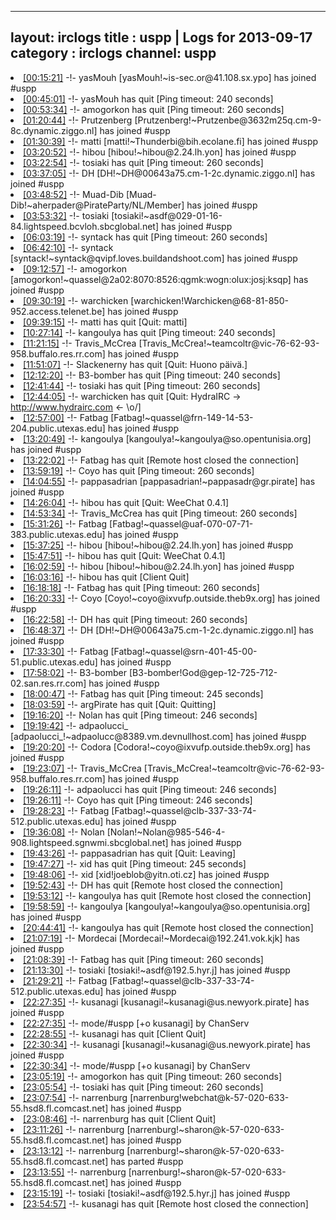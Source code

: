 
---
layout: irclogs
title : uspp | Logs for 2013-09-17
category : irclogs
channel: uspp
---
<li class="logitem"><a href="#00:15:21" name="00:15:21" class="time">[00:15:21]</a> -!- <span class="join">yasMouh</span> [yasMouh!~is-sec.or@41.108.sx.ypo] has joined #uspp </li>
<li class="logitem"><a href="#00:45:01" name="00:45:01" class="time">[00:45:01]</a> -!- <span class="quit">yasMouh</span> has quit [Ping timeout: 240 seconds] </li>
<li class="logitem"><a href="#00:53:34" name="00:53:34" class="time">[00:53:34]</a> -!- <span class="quit">amogorkon</span> has quit [Ping timeout: 260 seconds] </li>
<li class="logitem"><a href="#01:20:44" name="01:20:44" class="time">[01:20:44]</a> -!- <span class="join">Prutzenberg</span> [Prutzenberg!~Prutzenbe@3632m25q.cm-9-8c.dynamic.ziggo.nl] has joined #uspp </li>
<li class="logitem"><a href="#01:30:39" name="01:30:39" class="time">[01:30:39]</a> -!- <span class="join">matti</span> [matti!~Thunderbi@bih.ecolane.fi] has joined #uspp </li>
<li class="logitem"><a href="#03:20:52" name="03:20:52" class="time">[03:20:52]</a> -!- <span class="join">hibou</span> [hibou!~hibou@2.24.lh.yon] has joined #uspp </li>
<li class="logitem"><a href="#03:22:54" name="03:22:54" class="time">[03:22:54]</a> -!- <span class="quit">tosiaki</span> has quit [Ping timeout: 260 seconds] </li>
<li class="logitem"><a href="#03:37:05" name="03:37:05" class="time">[03:37:05]</a> -!- <span class="join">DH</span> [DH!~DH@00643a75.cm-1-2c.dynamic.ziggo.nl] has joined #uspp </li>
<li class="logitem"><a href="#03:48:52" name="03:48:52" class="time">[03:48:52]</a> -!- <span class="join">Muad-Dib</span> [Muad-Dib!~aherpader@PirateParty/NL/Member] has joined #uspp </li>
<li class="logitem"><a href="#03:53:32" name="03:53:32" class="time">[03:53:32]</a> -!- <span class="join">tosiaki</span> [tosiaki!~asdf@029-01-16-84.lightspeed.bcvloh.sbcglobal.net] has joined #uspp </li>
<li class="logitem"><a href="#06:03:19" name="06:03:19" class="time">[06:03:19]</a> -!- <span class="quit">syntack</span> has quit [Ping timeout: 260 seconds] </li>
<li class="logitem"><a href="#06:42:10" name="06:42:10" class="time">[06:42:10]</a> -!- <span class="join">syntack</span> [syntack!~syntack@qvipf.loves.buildandshoot.com] has joined #uspp </li>
<li class="logitem"><a href="#09:12:57" name="09:12:57" class="time">[09:12:57]</a> -!- <span class="join">amogorkon</span> [amogorkon!~quassel@2a02:8070:8526:qgmk:wogn:olux:josj:ksqp] has joined #uspp </li>
<li class="logitem"><a href="#09:30:19" name="09:30:19" class="time">[09:30:19]</a> -!- <span class="join">warchicken</span> [warchicken!Warchicken@68-81-850-952.access.telenet.be] has joined #uspp </li>
<li class="logitem"><a href="#09:39:15" name="09:39:15" class="time">[09:39:15]</a> -!- <span class="quit">matti</span> has quit [Quit: matti] </li>
<li class="logitem"><a href="#10:27:14" name="10:27:14" class="time">[10:27:14]</a> -!- <span class="quit">kangoulya</span> has quit [Ping timeout: 240 seconds] </li>
<li class="logitem"><a href="#11:21:15" name="11:21:15" class="time">[11:21:15]</a> -!- <span class="join">Travis_McCrea</span> [Travis_McCrea!~teamcoltr@vic-76-62-93-958.buffalo.res.rr.com] has joined #uspp </li>
<li class="logitem"><a href="#11:51:07" name="11:51:07" class="time">[11:51:07]</a> -!- <span class="quit">Slackenerny</span> has quit [Quit: Huono päivä.] </li>
<li class="logitem"><a href="#12:12:20" name="12:12:20" class="time">[12:12:20]</a> -!- <span class="quit">B3-bomber</span> has quit [Ping timeout: 240 seconds] </li>
<li class="logitem"><a href="#12:41:44" name="12:41:44" class="time">[12:41:44]</a> -!- <span class="quit">tosiaki</span> has quit [Ping timeout: 260 seconds] </li>
<li class="logitem"><a href="#12:44:05" name="12:44:05" class="time">[12:44:05]</a> -!- <span class="quit">warchicken</span> has quit [Quit:  HydraIRC -&gt; <a href="http://www.hydrairc.com" target="_blank">http://www.hydrairc.com</a> &lt;- \o/] </li>
<li class="logitem"><a href="#12:57:00" name="12:57:00" class="time">[12:57:00]</a> -!- <span class="join">Fatbag</span> [Fatbag!~quassel@frn-149-14-53-204.public.utexas.edu] has joined #uspp </li>
<li class="logitem"><a href="#13:20:49" name="13:20:49" class="time">[13:20:49]</a> -!- <span class="join">kangoulya</span> [kangoulya!~kangoulya@so.opentunisia.org] has joined #uspp </li>
<li class="logitem"><a href="#13:22:02" name="13:22:02" class="time">[13:22:02]</a> -!- <span class="quit">Fatbag</span> has quit [Remote host closed the connection] </li>
<li class="logitem"><a href="#13:59:19" name="13:59:19" class="time">[13:59:19]</a> -!- <span class="quit">Coyo</span> has quit [Ping timeout: 260 seconds] </li>
<li class="logitem"><a href="#14:04:55" name="14:04:55" class="time">[14:04:55]</a> -!- <span class="join">pappasadrian</span> [pappasadrian!~pappasadr@gr.pirate] has joined #uspp </li>
<li class="logitem"><a href="#14:26:04" name="14:26:04" class="time">[14:26:04]</a> -!- <span class="quit">hibou</span> has quit [Quit: WeeChat 0.4.1] </li>
<li class="logitem"><a href="#14:53:34" name="14:53:34" class="time">[14:53:34]</a> -!- <span class="quit">Travis_McCrea</span> has quit [Ping timeout: 260 seconds] </li>
<li class="logitem"><a href="#15:31:26" name="15:31:26" class="time">[15:31:26]</a> -!- <span class="join">Fatbag</span> [Fatbag!~quassel@uaf-070-07-71-383.public.utexas.edu] has joined #uspp </li>
<li class="logitem"><a href="#15:37:25" name="15:37:25" class="time">[15:37:25]</a> -!- <span class="join">hibou</span> [hibou!~hibou@2.24.lh.yon] has joined #uspp </li>
<li class="logitem"><a href="#15:47:51" name="15:47:51" class="time">[15:47:51]</a> -!- <span class="quit">hibou</span> has quit [Quit: WeeChat 0.4.1] </li>
<li class="logitem"><a href="#16:02:59" name="16:02:59" class="time">[16:02:59]</a> -!- <span class="join">hibou</span> [hibou!~hibou@2.24.lh.yon] has joined #uspp </li>
<li class="logitem"><a href="#16:03:16" name="16:03:16" class="time">[16:03:16]</a> -!- <span class="quit">hibou</span> has quit [Client Quit] </li>
<li class="logitem"><a href="#16:18:18" name="16:18:18" class="time">[16:18:18]</a> -!- <span class="quit">Fatbag</span> has quit [Ping timeout: 260 seconds] </li>
<li class="logitem"><a href="#16:20:33" name="16:20:33" class="time">[16:20:33]</a> -!- <span class="join">Coyo</span> [Coyo!~coyo@ixvufp.outside.theb9x.org] has joined #uspp </li>
<li class="logitem"><a href="#16:22:58" name="16:22:58" class="time">[16:22:58]</a> -!- <span class="quit">DH</span> has quit [Ping timeout: 260 seconds] </li>
<li class="logitem"><a href="#16:48:37" name="16:48:37" class="time">[16:48:37]</a> -!- <span class="join">DH</span> [DH!~DH@00643a75.cm-1-2c.dynamic.ziggo.nl] has joined #uspp </li>
<li class="logitem"><a href="#17:33:30" name="17:33:30" class="time">[17:33:30]</a> -!- <span class="join">Fatbag</span> [Fatbag!~quassel@srn-401-45-00-51.public.utexas.edu] has joined #uspp </li>
<li class="logitem"><a href="#17:58:02" name="17:58:02" class="time">[17:58:02]</a> -!- <span class="join">B3-bomber</span> [B3-bomber!God@gep-12-725-712-02.san.res.rr.com] has joined #uspp </li>
<li class="logitem"><a href="#18:00:47" name="18:00:47" class="time">[18:00:47]</a> -!- <span class="quit">Fatbag</span> has quit [Ping timeout: 245 seconds] </li>
<li class="logitem"><a href="#18:03:59" name="18:03:59" class="time">[18:03:59]</a> -!- <span class="quit">argPirate</span> has quit [Quit: Quitting] </li>
<li class="logitem"><a href="#19:16:20" name="19:16:20" class="time">[19:16:20]</a> -!- <span class="quit">Nolan</span> has quit [Ping timeout: 246 seconds] </li>
<li class="logitem"><a href="#19:19:42" name="19:19:42" class="time">[19:19:42]</a> -!- <span class="join">adpaolucci_</span> [adpaolucci_!~adpaolucc@8389.vm.devnullhost.com] has joined #uspp </li>
<li class="logitem"><a href="#19:20:20" name="19:20:20" class="time">[19:20:20]</a> -!- <span class="join">Codora</span> [Codora!~coyo@ixvufp.outside.theb9x.org] has joined #uspp </li>
<li class="logitem"><a href="#19:23:07" name="19:23:07" class="time">[19:23:07]</a> -!- <span class="join">Travis_McCrea</span> [Travis_McCrea!~teamcoltr@vic-76-62-93-958.buffalo.res.rr.com] has joined #uspp </li>
<li class="logitem"><a href="#19:26:11" name="19:26:11" class="time">[19:26:11]</a> -!- <span class="quit">adpaolucci</span> has quit [Ping timeout: 246 seconds] </li>
<li class="logitem"><a href="#19:26:11" name="19:26:11" class="time">[19:26:11]</a> -!- <span class="quit">Coyo</span> has quit [Ping timeout: 246 seconds] </li>
<li class="logitem"><a href="#19:28:23" name="19:28:23" class="time">[19:28:23]</a> -!- <span class="join">Fatbag</span> [Fatbag!~quassel@clb-337-33-74-512.public.utexas.edu] has joined #uspp </li>
<li class="logitem"><a href="#19:36:08" name="19:36:08" class="time">[19:36:08]</a> -!- <span class="join">Nolan</span> [Nolan!~Nolan@985-546-4-908.lightspeed.sgnwmi.sbcglobal.net] has joined #uspp </li>
<li class="logitem"><a href="#19:43:26" name="19:43:26" class="time">[19:43:26]</a> -!- <span class="quit">pappasadrian</span> has quit [Quit: Leaving] </li>
<li class="logitem"><a href="#19:47:27" name="19:47:27" class="time">[19:47:27]</a> -!- <span class="quit">xid</span> has quit [Ping timeout: 245 seconds] </li>
<li class="logitem"><a href="#19:48:06" name="19:48:06" class="time">[19:48:06]</a> -!- <span class="join">xid</span> [xid!joeblob@yitn.oti.cz] has joined #uspp </li>
<li class="logitem"><a href="#19:52:43" name="19:52:43" class="time">[19:52:43]</a> -!- <span class="quit">DH</span> has quit [Remote host closed the connection] </li>
<li class="logitem"><a href="#19:53:12" name="19:53:12" class="time">[19:53:12]</a> -!- <span class="quit">kangoulya</span> has quit [Remote host closed the connection] </li>
<li class="logitem"><a href="#19:58:59" name="19:58:59" class="time">[19:58:59]</a> -!- <span class="join">kangoulya</span> [kangoulya!~kangoulya@so.opentunisia.org] has joined #uspp </li>
<li class="logitem"><a href="#20:44:41" name="20:44:41" class="time">[20:44:41]</a> -!- <span class="quit">kangoulya</span> has quit [Remote host closed the connection] </li>
<li class="logitem"><a href="#21:07:19" name="21:07:19" class="time">[21:07:19]</a> -!- <span class="join">Mordecai</span> [Mordecai!~Mordecai@192.241.vok.kjk] has joined #uspp </li>
<li class="logitem"><a href="#21:08:39" name="21:08:39" class="time">[21:08:39]</a> -!- <span class="quit">Fatbag</span> has quit [Ping timeout: 260 seconds] </li>
<li class="logitem"><a href="#21:13:30" name="21:13:30" class="time">[21:13:30]</a> -!- <span class="join">tosiaki</span> [tosiaki!~asdf@192.5.hyr.j] has joined #uspp </li>
<li class="logitem"><a href="#21:29:21" name="21:29:21" class="time">[21:29:21]</a> -!- <span class="join">Fatbag</span> [Fatbag!~quassel@clb-337-33-74-512.public.utexas.edu] has joined #uspp </li>
<li class="logitem"><a href="#22:27:35" name="22:27:35" class="time">[22:27:35]</a> -!- <span class="join">kusanagi</span> [kusanagi!~kusanagi@us.newyork.pirate] has joined #uspp </li>
<li class="logitem"><a href="#22:27:35" name="22:27:35" class="time">[22:27:35]</a> -!- mode/<span class="mode">#uspp</span> [+o kusanagi] by ChanServ </li>
<li class="logitem"><a href="#22:28:55" name="22:28:55" class="time">[22:28:55]</a> -!- <span class="quit">kusanagi</span> has quit [Client Quit] </li>
<li class="logitem"><a href="#22:30:34" name="22:30:34" class="time">[22:30:34]</a> -!- <span class="join">kusanagi</span> [kusanagi!~kusanagi@us.newyork.pirate] has joined #uspp </li>
<li class="logitem"><a href="#22:30:34" name="22:30:34" class="time">[22:30:34]</a> -!- mode/<span class="mode">#uspp</span> [+o kusanagi] by ChanServ </li>
<li class="logitem"><a href="#23:05:19" name="23:05:19" class="time">[23:05:19]</a> -!- <span class="quit">amogorkon</span> has quit [Ping timeout: 260 seconds] </li>
<li class="logitem"><a href="#23:05:54" name="23:05:54" class="time">[23:05:54]</a> -!- <span class="quit">tosiaki</span> has quit [Ping timeout: 260 seconds] </li>
<li class="logitem"><a href="#23:07:54" name="23:07:54" class="time">[23:07:54]</a> -!- <span class="join">narrenburg</span> [narrenburg!webchat@k-57-020-633-55.hsd8.fl.comcast.net] has joined #uspp </li>
<li class="logitem"><a href="#23:08:46" name="23:08:46" class="time">[23:08:46]</a> -!- <span class="quit">narrenburg</span> has quit [Client Quit] </li>
<li class="logitem"><a href="#23:11:26" name="23:11:26" class="time">[23:11:26]</a> -!- <span class="join">narrenburg</span> [narrenburg!~sharon@k-57-020-633-55.hsd8.fl.comcast.net] has joined #uspp </li>
<li class="logitem"><a href="#23:13:12" name="23:13:12" class="time">[23:13:12]</a> -!- <span class="part">narrenburg</span> [narrenburg!~sharon@k-57-020-633-55.hsd8.fl.comcast.net] has parted #uspp </li>
<li class="logitem"><a href="#23:13:55" name="23:13:55" class="time">[23:13:55]</a> -!- <span class="join">narrenburg</span> [narrenburg!~sharon@k-57-020-633-55.hsd8.fl.comcast.net] has joined #uspp </li>
<li class="logitem"><a href="#23:15:19" name="23:15:19" class="time">[23:15:19]</a> -!- <span class="join">tosiaki</span> [tosiaki!~asdf@192.5.hyr.j] has joined #uspp </li>
<li class="logitem"><a href="#23:54:57" name="23:54:57" class="time">[23:54:57]</a> -!- <span class="quit">kusanagi</span> has quit [Remote host closed the connection] </li>


